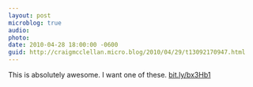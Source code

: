 ```yaml
---
layout: post
microblog: true
audio: 
photo: 
date: 2010-04-28 18:00:00 -0600
guid: http://craigmcclellan.micro.blog/2010/04/29/t13092170947.html
---
```

This is absolutely awesome.  I want one of these. [bit.ly/bx3Hb1](http://bit.ly/bx3Hb1)
